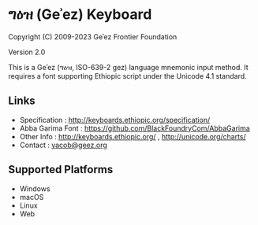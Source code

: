 ግዕዝ (Geʾez) Keyboard
====================

Copyright (C) 2009-2023 Geʾez Frontier Foundation

Version 2.0

This is a Geʾez (ግዕዝ, ISO-639-2 gez) language mnemonic input method.  It requires a font
supporting Ethiopic script under the Unicode 4.1 standard.

Links
-----

 * Specification :  http://keyboards.ethiopic.org/specification/
 * Abba Garima Font : https://github.com/BlackFoundryCom/AbbaGarima
 * Other Info    :  http://keyboards.ethiopic.org/ , http://unicode.org/charts/
 * Contact       :  yacob@geez.org

Supported Platforms
-------------------
 * Windows
 * macOS
 * Linux
 * Web

